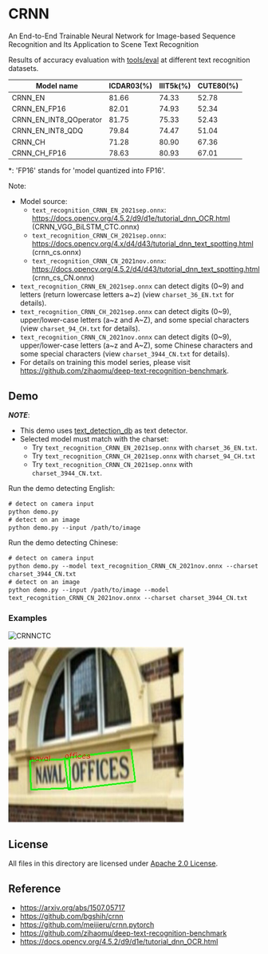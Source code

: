 # CRNN

An End-to-End Trainable Neural Network for Image-based Sequence Recognition and Its Application to Scene Text Recognition

Results of accuracy evaluation with [tools/eval](../../tools/eval) at different text recognition datasets.

| Model name   | ICDAR03(%) | IIIT5k(%) | CUTE80(%) |
|--------------|------------|-----------|-----------|
| CRNN_EN      | 81.66      | 74.33     | 52.78     |
| CRNN_EN_FP16 | 82.01      | 74.93     | 52.34     |
| CRNN_EN_INT8_QOperator |   81.75   |   75.33  | 52.43    |
| CRNN_EN_INT8_QDQ |   79.84   |   74.47   |  51.04  |
| CRNN_CH      | 71.28      | 80.90     | 67.36     |
| CRNN_CH_FP16 | 78.63      | 80.93     | 67.01     |

\*: 'FP16' stands for 'model quantized into FP16'.

Note:
- Model source:
    - `text_recognition_CRNN_EN_2021sep.onnx`: https://docs.opencv.org/4.5.2/d9/d1e/tutorial_dnn_OCR.html (CRNN_VGG_BiLSTM_CTC.onnx)
    - `text_recognition_CRNN_CH_2021sep.onnx`: https://docs.opencv.org/4.x/d4/d43/tutorial_dnn_text_spotting.html (crnn_cs.onnx)
    - `text_recognition_CRNN_CN_2021nov.onnx`: https://docs.opencv.org/4.5.2/d4/d43/tutorial_dnn_text_spotting.html (crnn_cs_CN.onnx)
- `text_recognition_CRNN_EN_2021sep.onnx` can detect digits (0\~9) and letters (return lowercase letters a\~z) (view `charset_36_EN.txt` for details).
- `text_recognition_CRNN_CH_2021sep.onnx` can detect digits (0\~9), upper/lower-case letters (a\~z and A\~Z), and some special characters (view `charset_94_CH.txt` for details).
- `text_recognition_CRNN_CN_2021nov.onnx` can detect digits (0\~9), upper/lower-case letters (a\~z and A\~Z), some Chinese characters and some special characters (view `charset_3944_CN.txt` for details).
- For details on training this model series, please visit https://github.com/zihaomu/deep-text-recognition-benchmark.

## Demo

***NOTE***:
- This demo uses [text_detection_db](../text_detection_db) as text detector.
- Selected model must match with the charset:
    - Try `text_recognition_CRNN_EN_2021sep.onnx` with `charset_36_EN.txt`.
    - Try `text_recognition_CRNN_CH_2021sep.onnx` with `charset_94_CH.txt`
    - Try `text_recognition_CRNN_CN_2021sep.onnx` with `charset_3944_CN.txt`.

Run the demo detecting English:
```shell
# detect on camera input
python demo.py
# detect on an image
python demo.py --input /path/to/image
```

Run the demo detecting Chinese:
```shell
# detect on camera input
python demo.py --model text_recognition_CRNN_CN_2021nov.onnx --charset charset_3944_CN.txt
# detect on an image
python demo.py --input /path/to/image --model text_recognition_CRNN_CN_2021nov.onnx --charset charset_3944_CN.txt
```

### Examples

![CRNNCTC](./examples/CRNNCTC.gif)

![demo](./examples/demo.jpg)

## License

All files in this directory are licensed under [Apache 2.0 License](./LICENSE).

## Reference

- https://arxiv.org/abs/1507.05717
- https://github.com/bgshih/crnn
- https://github.com/meijieru/crnn.pytorch
- https://github.com/zihaomu/deep-text-recognition-benchmark
- https://docs.opencv.org/4.5.2/d9/d1e/tutorial_dnn_OCR.html
